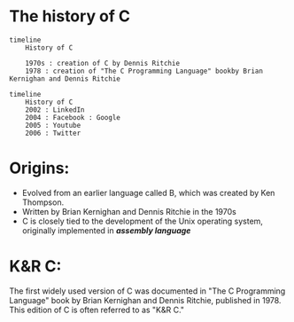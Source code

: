 # The history of C

```mermaid
timeline
    History of C

    1970s : creation of C by Dennis Ritchie
    1978 : creation of "The C Programming Language" bookby Brian Kernighan and Dennis Ritchie

```

```mermaid
timeline
    History of C
    2002 : LinkedIn
    2004 : Facebook : Google
    2005 : Youtube
    2006 : Twitter

```



# Origins: 

- Evolved from an earlier language called B, which was created by Ken Thompson.
- Written by Brian Kernighan and Dennis Ritchie in the 1970s
- C is closely tied to the development of the Unix operating system, originally implemented in ***assembly language***

# K&R C:

 The first widely used version of C was documented in "The C Programming Language" book by Brian Kernighan and Dennis Ritchie, published in 1978. This edition of C is often referred to as "K&R C."
